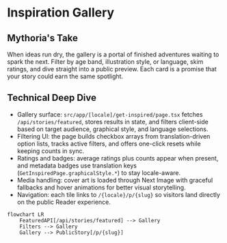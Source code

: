 # Inspiration Gallery

## Mythoria's Take
When ideas run dry, the gallery is a portal of finished adventures waiting to spark the next. Filter by age band, illustration style, or language, skim ratings, and dive straight into a public preview. Each card is a promise that your story could earn the same spotlight.

## Technical Deep Dive
- Gallery surface: `src/app/[locale]/get-inspired/page.tsx` fetches `/api/stories/featured`, stores results in state, and filters client-side based on target audience, graphical style, and language selections.
- Filtering UI: the page builds checkbox arrays from translation-driven option lists, tracks active filters, and offers one-click resets while keeping counts in sync.
- Ratings and badges: average ratings plus counts appear when present, and metadata badges use translation keys (`GetInspiredPage.graphicalStyle.*`) to stay locale-aware.
- Media handling: cover art is loaded through Next Image with graceful fallbacks and hover animations for better visual storytelling.
- Navigation: each tile links to `/{locale}/p/{slug}` so visitors land directly on the public Reader experience.

```mermaid
flowchart LR
    FeaturedAPI[/api/stories/featured] --> Gallery
    Filters --> Gallery
    Gallery --> PublicStory[/p/{slug}]
```
